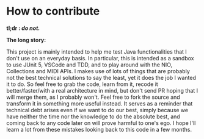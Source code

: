 # How to contribute #

__tl;dr : *do not.*__

__The long story:__

This project is mainly intended to help me test Java functionalities that I don't use on an everyday basis.
In particular, this is intended as a sandbox to use JUnit 5, VSCode and TDD, and to play around with the NIO, Collections and MIDI APIs.
I makes use of lots of things that are probably not the best technical solutions to say the least, yet it does the job I wanted it to do. So feel free to grab the code, learn from it, recode it better/faster/with a real architecture in mind, but don't send PR hoping that I will merge them, as I probably won't. Feel free to fork the source and transform it in something more useful instead.
It serves as a reminder that technical debt arises even if we want to do our best, simply because we have neither the time nor the knowledge to do the absolute best, and coming back to any code later on will prove harmful to one's ego. I hope I'll learn a lot from these mistakes looking back to this code in a few months.